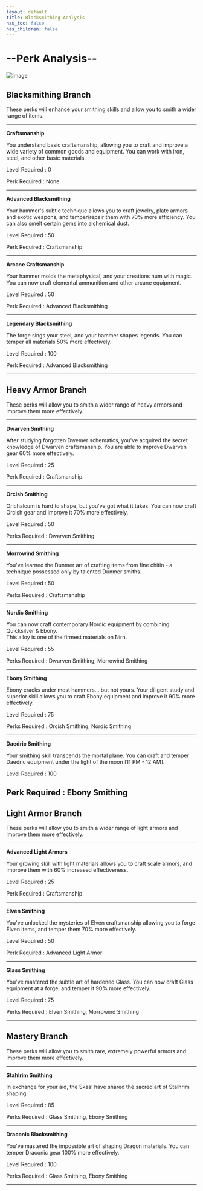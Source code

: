 ```yaml
---
layout: default
title: Blacksmithing Analysis
has_toc: false
has_children: false
---
```


# --Perk Analysis--

![image](https://user-images.githubusercontent.com/26418143/157993712-0d3255e6-1a90-4b39-9e1e-f61e2bf970fe.png)

## Blacksmithing Branch

These perks will enhance your smithing skills and allow you to smith a wider range of items.

---

**Craftsmanship**

You understand basic craftsmanship, allowing you to craft and improve a wide variety of common goods and equipment. You can work with iron, steel, and other basic materials. 

Level Required : 0

Perk Required : None

---

**Advanced Blacksmithing**

Your hammer's subtle technique allows you to craft jewelry, plate armors and exotic weapons, and temper/repair them with 70% more efficiency. You can also smelt certain gems into alchemical dust.

Level Required : 50

Perk Required : Craftsmanship

---

**Arcane Craftsmanship**

Your hammer molds the metaphysical, and your creations hum with magic. You can now craft elemental ammunition and other arcane equipment.

Level Required : 50

Perk Required : Advanced Blacksmithing

---

**Legendary Blacksmithing**

The forge sings your steel, and your hammer shapes legends. You can temper all materials 50% more effectively.

Level Required : 100

Perk Required : Advanced Blacksmithing

---

## Heavy Armor Branch

These perks will allow you to smith a wider range of heavy armors and improve them more effectively.

---

**Dwarven Smithing**

After studying forgotten Dwemer schematics, you've acquired the secret knowledge of Dwarven craftsmanship. You are able to improve Dwarven gear 60% more effectively.


Level Required : 25

Perk Required : Craftsmanship

---

**Orcish Smithing**

Orichalcum is hard to shape, but you've got what it takes. You can now craft Orcish gear and improve it 70% more effectively.

Level Required : 50

Perks Required : Dwarven Smithing

---

**Morrowind Smithing**

You've learned the Dunmer art of crafting items from fine chitin - a technique possessed only by talented Dunmer smiths.

Level Required : 50

Perks Required : Craftsmanship

---

**Nordic Smithing**

You can now craft contemporary Nordic equipment by combining Quicksilver & Ebony. <br> This alloy is one of the firmest materials on Nirn.

Level Required : 55

Perks Required : Dwarven Smithing, Morrowind Smithing

---

**Ebony Smithing**

Ebony cracks under most hammers... but not yours. Your diligent study and superior skill allows you to craft Ebony equipment and improve it 90% more effectively.

Level Required : 75

Perks Required : Orcish Smithing, Nordic Smithing

---

**Daedric Smithing**

Your smithing skill transcends the mortal plane. You can craft and temper Daedric equipment under the light of the moon [11 PM - 12 AM].

Level Required : 100

Perk Required : Ebony Smithing
---

## Light Armor Branch

These perks will allow you to smith a wider range of light armors and improve them more effectively.

---

**Advanced Light Armors**

Your growing skill with light materials allows you to craft scale armors, and improve them with 60% increased effectiveness.

Level Required : 25

Perk Required : Craftsmanship

---

**Elven Smithing**

You've unlocked the mysteries of Elven craftsmanship allowing you to forge Elven items, and temper them 70% more effectively.

Level Required : 50

Perk Required : Advanced Light Armor

---

**Glass Smithing**

You've mastered the subtle art of hardened Glass. You can now craft Glass equipment at a forge, and temper it 90% more effectively.

Level Required : 75

Perks Required : Elven Smithing, Morrowind Smithing

---

## Mastery Branch

These perks will allow you to smith rare, extremely powerful armors and improve them more effectively.

---

**Stahlrim Smithing**

In exchange for your aid, the Skaal have shared the sacred art of Stalhrim shaping.

Level Required : 85

Perks Required : Glass Smithing, Ebony Smithing

---

**Draconic Blacksmithing**

You've mastered the impossible art of shaping Dragon materials. You can temper Draconic gear 100% more effectively.

Level Required : 100

Perks Required : Glass Smithing, Ebony Smithing

---
